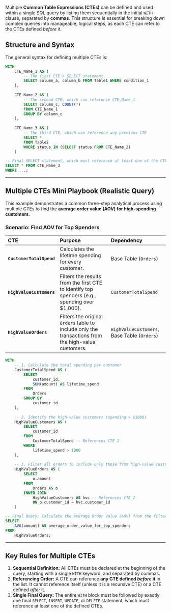 Multiple **Common Table Expressions (CTEs)** can be defined and used within a single SQL query by listing them sequentially in the initial `WITH` clause, separated by **commas**. This structure is essential for breaking down complex queries into manageable, logical steps, as each CTE can refer to the CTEs defined *before* it.

## Structure and Syntax

The general syntax for defining multiple CTEs is:

```sql
WITH
    CTE_Name_1 AS (
        -- The first CTE's SELECT statement
        SELECT column_a, column_b FROM Table1 WHERE condition_1
    ),
    
    CTE_Name_2 AS (
        -- The second CTE, which can reference CTE_Name_1
        SELECT column_c, COUNT(*)
        FROM CTE_Name_1
        GROUP BY column_c
    ),
    
    CTE_Name_3 AS (
        -- The third CTE, which can reference any previous CTE
        SELECT *
        FROM Table2
        WHERE status IN (SELECT status FROM CTE_Name_2)
    )

-- Final SELECT statement, which must reference at least one of the CTEs
SELECT * FROM CTE_Name_3
WHERE ...;
```

-----

## Multiple CTEs Mini Playbook (Realistic Query)

This example demonstrates a common three-step analytical process using multiple CTEs to find the **average order value (AOV) for high-spending customers**.

### Scenario: Find AOV for Top Spenders

| CTE | Purpose | Dependency |
| :--- | :--- | :--- |
| **`CustomerTotalSpend`** | Calculates the lifetime spending for every customer. | Base Table (`Orders`) |
| **`HighValueCustomers`** | Filters the results from the first CTE to identify top spenders (e.g., spending over $1,000). | `CustomerTotalSpend` |
| **`HighValueOrders`** | Filters the original `Orders` table to include only the transactions from the high-value customers. | `HighValueCustomers`, Base Table (`Orders`) |

```sql
WITH
    -- 1. Calculate the total spending per customer
    CustomerTotalSpend AS (
        SELECT
            customer_id,
            SUM(amount) AS lifetime_spend
        FROM
            Orders
        GROUP BY
            customer_id
    ),
    
    -- 2. Identify the high-value customers (spending > $1000)
    HighValueCustomers AS (
        SELECT
            customer_id
        FROM
            CustomerTotalSpend -- References CTE 1
        WHERE
            lifetime_spend > 1000
    ),
    
    -- 3. Filter all orders to include only those from high-value customers
    HighValueOrders AS (
        SELECT
            o.amount
        FROM
            Orders AS o
        INNER JOIN
            HighValueCustomers AS hvc -- References CTE 2
            ON o.customer_id = hvc.customer_id
    )

-- Final Query: Calculate the Average Order Value (AOV) from the filtered set
SELECT
    AVG(amount) AS average_order_value_for_top_spenders
FROM
    HighValueOrders;
```

-----

## Key Rules for Multiple CTEs

1.  **Sequential Definition:** All CTEs must be declared at the beginning of the query, starting with a single `WITH` keyword, and separated by commas.
2.  **Referencing Order:** A CTE can reference **any CTE defined *before* it** in the list. It cannot reference itself (unless it is a recursive CTE) or a CTE defined *after* it.
3.  **Single Final Query:** The entire `WITH` block must be followed by exactly one final `SELECT`, `INSERT`, `UPDATE`, or `DELETE` statement, which must reference at least one of the defined CTEs.
